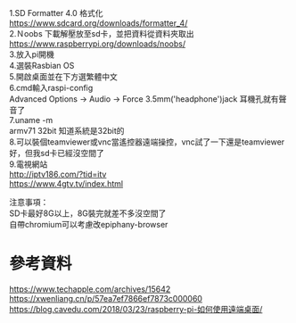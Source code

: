 
1.SD Formatter 4.0 格式化  
https://www.sdcard.org/downloads/formatter_4/  
2.Ｎoobs 下載解壓放至sd卡，並把資料從資料夾取出  
https://www.raspberrypi.org/downloads/noobs/  
3.放入pi開機  
4.選裝Rasbian OS  
5.開啟桌面並在下方選繁體中文  
6.cmd輸入raspi-config  
Advanced Options -> Audio -> Force 3.5mm('headphone')jack  耳機孔就有聲音了  
7.uname -m  
armv71 32bit  知道系統是32bit的  
8.可以裝個teamviewer或vnc當遙控器遠端操控，vnc試了一下還是teamviewer好，但我sd卡已經沒空間了   
9.電視網站  
http://iptv186.com/?tid=itv  
https://www.4gtv.tv/index.html  

注意事項：  
SD卡最好8G以上，8G裝完就差不多沒空間了  
自帶chromium可以考慮改epiphany-browser  

# 參考資料
https://www.techapple.com/archives/15642  
https://xwenliang.cn/p/57ea7ef7866ef7873c000060  
https://blog.cavedu.com/2018/03/23/raspberry-pi-如何使用遠端桌面/  
